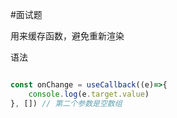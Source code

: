 #面试题 

用来缓存函数，避免重新渲染

语法
```js

const onChange = useCallback((e)=>{
	console.log(e.target.value)
}, []) // 第二个参数是空数组

```